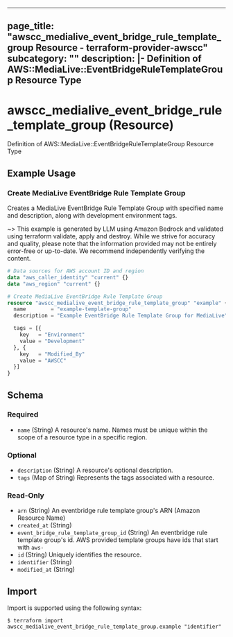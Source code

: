 
---
page_title: "awscc_medialive_event_bridge_rule_template_group Resource - terraform-provider-awscc"
subcategory: ""
description: |-
  Definition of AWS::MediaLive::EventBridgeRuleTemplateGroup Resource Type
---

# awscc_medialive_event_bridge_rule_template_group (Resource)

Definition of AWS::MediaLive::EventBridgeRuleTemplateGroup Resource Type

## Example Usage

### Create MediaLive EventBridge Rule Template Group

Creates a MediaLive EventBridge Rule Template Group with specified name and description, along with development environment tags.

~> This example is generated by LLM using Amazon Bedrock and validated using terraform validate, apply and destroy. While we strive for accuracy and quality, please note that the information provided may not be entirely error-free or up-to-date. We recommend independently verifying the content.

```terraform
# Data sources for AWS account ID and region
data "aws_caller_identity" "current" {}
data "aws_region" "current" {}

# Create MediaLive EventBridge Rule Template Group
resource "awscc_medialive_event_bridge_rule_template_group" "example" {
  name        = "example-template-group"
  description = "Example EventBridge Rule Template Group for MediaLive"

  tags = [{
    key   = "Environment"
    value = "Development"
  }, {
    key   = "Modified_By"
    value = "AWSCC"
  }]
}
```

<!-- schema generated by tfplugindocs -->
## Schema

### Required

- `name` (String) A resource's name. Names must be unique within the scope of a resource type in a specific region.

### Optional

- `description` (String) A resource's optional description.
- `tags` (Map of String) Represents the tags associated with a resource.

### Read-Only

- `arn` (String) An eventbridge rule template group's ARN (Amazon Resource Name)
- `created_at` (String)
- `event_bridge_rule_template_group_id` (String) An eventbridge rule template group's id. AWS provided template groups have ids that start with `aws-`
- `id` (String) Uniquely identifies the resource.
- `identifier` (String)
- `modified_at` (String)

## Import

Import is supported using the following syntax:

```shell
$ terraform import awscc_medialive_event_bridge_rule_template_group.example "identifier"
```
